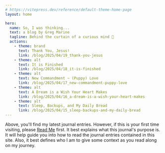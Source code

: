 ```yaml
---
# https://vitepress.dev/reference/default-theme-home-page
layout: home

hero:
  name: So, I was thinking...
  text: a blog by Greg Marine
  tagline: Behind the curtain of a curious mind 🤔
  actions:
    - theme: brand
      text: Thank You, Jesus!
      link: /blog/2025/04/19_thank-you-jesus
    - theme: alt
      text: It is Finished
      link: /blog/2025/04/18_it-is-finished
    - theme: alt
      text: New Commandment ~ (Puppy) Love
      link: /blog/2025/04/17_new-commandment-puppy-love
    - theme: alt
      text: A Dream is a Wish Your Heart Makes
      link: /blog/2025/04/16_a-dream-is-a-wish-your-heart-makes
    - theme: alt
      text: Sleep, Backups, and My Daily Bread
      link: /blog/2025/04/15_sleep-backups-and-my-daily-bread
---
```


Above, you'll find my latest journal entries. However, if this is your first time visiting, please [Read Me](read-me) first. It best explains what this journal's purpose is. It will help guide you into how to read the journal entries contained in this site. Also, it best defines who I am to give some context as you read along on my journey.